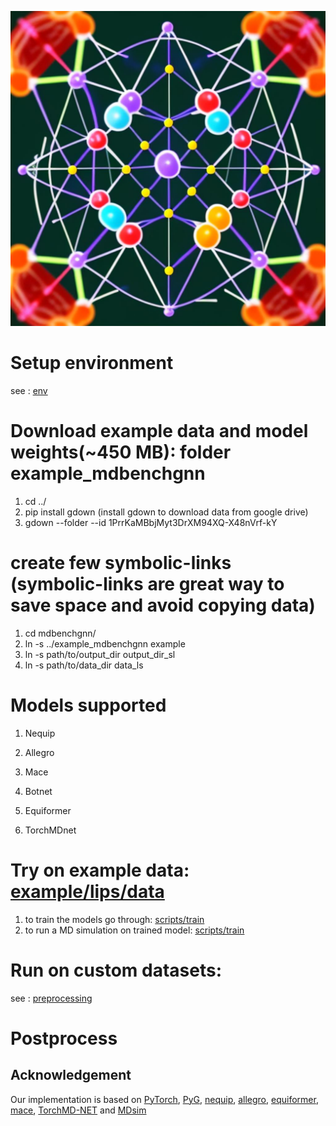 ![img|320x271](assets/mdbenchgnn_logo.jpeg)
# Setup environment
see : [env](env)

# Download example data and model weights(~450 MB): folder example_mdbenchgnn 
1. cd ../
2. pip install gdown (install gdown to download data from google drive)
3. gdown --folder --id 1PrrKaMBbjMyt3DrXM94XQ-X48nVrf-kY




# create few symbolic-links (symbolic-links are great way to save space and avoid copying data)
1. cd mdbenchgnn/
2. ln -s ../example_mdbenchgnn example
3. ln -s  path/to/output_dir output_dir_sl
4. ln -s  path/to/data_dir data_ls


# Models supported
1. Nequip

2. Allegro

3. Mace

4. Botnet

5. Equiformer

6. TorchMDnet

# Try on example data: [example/lips/data](example/lips/data)
1. to train the models go through: [scripts/train](scripts/train)
2. to run a MD simulation on trained model: [scripts/train](scripts/md_simulation)



# Run on custom datasets:
see : [preprocessing](preprocessing)



# Postprocess

## Acknowledgement ##

Our implementation is based on [PyTorch](https://pytorch.org/), [PyG](https://pytorch-geometric.readthedocs.io/en/latest/index.html), [nequip](https://github.com/mir-group/nequip/), [allegro](https://github.com/mir-group/allegro), [equiformer](https://github.com/atomicarchitects/equiformer), [mace](https://github.com/utkarshp1161/mace), [TorchMD-NET](https://github.com/torchmd/torchmd-net) and [MDsim](https://github.com/kyonofx/MDsim/)
